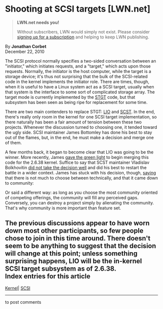 # Shooting at SCSI targets [LWN.net]

> **LWN.net needs you!**
> 
> Without subscribers, LWN would simply not exist. Please consider [signing up for a subscription](/Promo/nst-nag2/subscribe) and helping to keep LWN publishing. 

By **Jonathan Corbet**  
December 22, 2010 

The SCSI protocol normally specifies a two-sided conversation between an "initiator," which initiates requests, and a "target," which acts upon those requests. Normally, the initiator is the host computer, while the target is a storage device; it's thus not surprising that the bulk of the SCSI-related code in the kernel implements the initiator role. There are times, though, when it is useful to have a Linux system act as a SCSI target, usually when that system is the interface to some sort of complicated storage array. The target mode is currently implemented by the [STGT](http://stgt.sourceforge.net/) code, but that subsystem has been seen as being ripe for replacement for some time. 

There are two main contenders to replace STGT: [LIO](http://www.linux-iscsi.org/index.php/Main_Page) and [SCST](http://scst.sourceforge.net/). In the end, there's really only room in the kernel for one SCSI target implementation, so there naturally has been a fair amount of tension between these two projects. Whenever the discussion turned to choosing one, it tended toward the ugly side. SCSI maintainer James Bottomley has done his best to stay out of the flames, but, in the end, he must make a decision and merge one of them. 

A few months back, it began to become clear that LIO was going to be the winner. More recently, James [gave the green light](/Articles/420693/) to begin merging this code for the 2.6.38 kernel. Suffice to say that SCST maintainer Vladislav Bolkhovitin [did not take the decision well](/Articles/420695/) and did his best to restart the battle in a wider context. James has stuck with his decision, though, [saying](/Articles/420697/) that there is not much to choose between technically, and that it came down to community: 

Or said a different way: as long as you choose the most community oriented of competing offerings, the community will fill any perceived gaps. Conversely, you can destroy a project simply by alienating the community. That's why community is more important than feature set. 

The previous discussions appear to have worn down most other participants, so few people chose to join in this time around. There doesn't seem to be anything to suggest that the decision will change at this point; unless something surprising happens, LIO will be the in-kernel SCSI target subsystem as of 2.6.38.  
Index entries for this article  
---  
[Kernel](/Kernel/Index)| [SCSI](/Kernel/Index#SCSI)  
  


* * *

to post comments 

